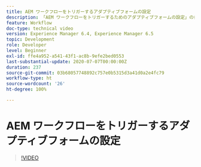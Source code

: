 ```yaml
---
title: AEM ワークフローをトリガーするアダプティブフォームの設定
description: 「AEM ワークフローをトリガーするためのアダプティブフォームの設定」の各種オプションについて
feature: Workflow
doc-type: technical video
version: Experience Manager 6.4, Experience Manager 6.5
topic: Development
role: Developer
level: Beginner
exl-id: ffe4a952-a541-43f1-ac8b-9efe2bed0553
last-substantial-update: 2020-07-07T00:00:00Z
duration: 237
source-git-commit: 03b68057748892c757e0b5315d3a41d0a2e4fc79
workflow-type: ht
source-wordcount: '26'
ht-degree: 100%

---
```


# AEM ワークフローをトリガーするアダプティブフォームの設定


>[!VIDEO](https://video.tv.adobe.com/v/28316?quality=12&learn=on)
